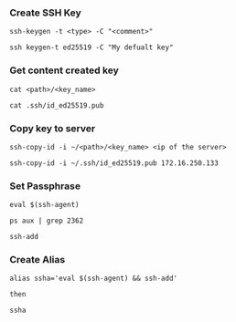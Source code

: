 ### Create SSH Key 

```
ssh-keygen -t <type> -C "<comment>"

ssh keygen-t ed25519 -C "My defualt key"
```

### Get content created key 

```
cat <path>/<key_name>

cat .ssh/id_ed25519.pub
```

### Copy key to server

```
ssh-copy-id -i ~/<path>/<key_name> <ip of the server>

ssh-copy-id -i ~/.ssh/id_ed25519.pub 172.16.250.133 
```

### Set Passphrase

```
eval $(ssh-agent) 

ps aux | grep 2362

ssh-add
```

### Create Alias

```
alias ssha='eval $(ssh-agent) && ssh-add'

then 

ssha
```